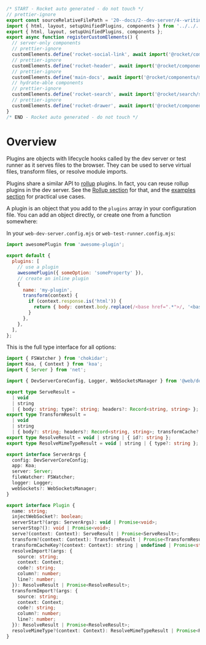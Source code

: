 ```js server
/* START - Rocket auto generated - do not touch */
// prettier-ignore
export const sourceRelativeFilePath = '20--docs/2--dev-server/4--writing-plugins/1--overview.rocket.md';
import { html, layout, setupUnifiedPlugins, components } from '../../../recursive.data.js';
export { html, layout, setupUnifiedPlugins, components };
export async function registerCustomElements() {
  // server-only components
  // prettier-ignore
  customElements.define('rocket-social-link', await import('@rocket/components/social-link.js').then(m => m.RocketSocialLink));
  // prettier-ignore
  customElements.define('rocket-header', await import('@rocket/components/header.js').then(m => m.RocketHeader));
  // prettier-ignore
  customElements.define('main-docs', await import('@rocket/components/main-docs.js').then(m => m.MainDocs));
  // hydrate-able components
  // prettier-ignore
  customElements.define('rocket-search', await import('@rocket/search/search.js').then(m => m.RocketSearch));
  // prettier-ignore
  customElements.define('rocket-drawer', await import('@rocket/components/drawer.js').then(m => m.RocketDrawer));
}
/* END - Rocket auto generated - do not touch */
```

# Overview

Plugins are objects with lifecycle hooks called by the dev server or test runner as it serves files to the browser. They can be used to serve virtual files, transform files, or resolve module imports.

Plugins share a similar API to [rollup](https://github.com/rollup/rollup) plugins. In fact, you can reuse rollup plugins in the dev server. See the [Rollup section](../plugins/rollup.md) for that, and the [examples section](./examples.md) for practical use cases.

A plugin is an object that you add to the `plugins` array in your configuration file. You can add an object directly, or create one from a function somewhere:

In your `web-dev-server.config.mjs` or `web-test-runner.config.mjs`:

```js
import awesomePlugin from 'awesome-plugin';

export default {
  plugins: [
    // use a plugin
    awesomePlugin({ someOption: 'someProperty' }),
    // create an inline plugin
    {
      name: 'my-plugin',
      transform(context) {
        if (context.response.is('html')) {
          return { body: context.body.replace(/<base href=".*">/, '<base href="/foo/">') };
        }
      },
    },
  ],
};
```

This is the full type interface for all options:

```ts
import { FSWatcher } from 'chokidar';
import Koa, { Context } from 'koa';
import { Server } from 'net';

import { DevServerCoreConfig, Logger, WebSocketsManager } from '@web/dev-server-core';

export type ServeResult =
  | void
  | string
  | { body: string; type?: string; headers?: Record<string, string> };
export type TransformResult =
  | void
  | string
  | { body?: string; headers?: Record<string, string>; transformCache?: boolean };
export type ResolveResult = void | string | { id?: string };
export type ResolveMimeTypeResult = void | string | { type?: string };

export interface ServerArgs {
  config: DevServerCoreConfig;
  app: Koa;
  server: Server;
  fileWatcher: FSWatcher;
  logger: Logger;
  webSockets?: WebSocketsManager;
}

export interface Plugin {
  name: string;
  injectWebSocket?: boolean;
  serverStart?(args: ServerArgs): void | Promise<void>;
  serverStop?(): void | Promise<void>;
  serve?(context: Context): ServeResult | Promise<ServeResult>;
  transform?(context: Context): TransformResult | Promise<TransformResult>;
  transformCacheKey?(context: Context): string | undefined | Promise<string> | Promise<undefined>;
  resolveImport?(args: {
    source: string;
    context: Context;
    code?: string;
    column?: number;
    line?: number;
  }): ResolveResult | Promise<ResolveResult>;
  transformImport?(args: {
    source: string;
    context: Context;
    code?: string;
    column?: number;
    line?: number;
  }): ResolveResult | Promise<ResolveResult>;
  resolveMimeType?(context: Context): ResolveMimeTypeResult | Promise<ResolveMimeTypeResult>;
}
```
